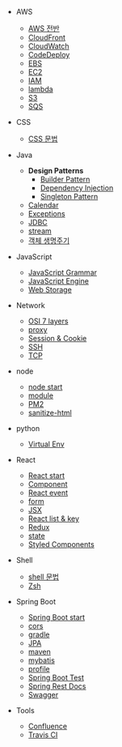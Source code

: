 * AWS
  * [AWS 전반](/aws/aws.md)
  * [CloudFront](/aws/cloudfront.md)
  * [CloudWatch](/aws/cloudwatch.md)
  * [CodeDeploy](/aws/codedeploy.md)
  * [EBS](/aws/ebs.md)
  * [EC2](/aws/ec2.md)
  * [IAM](/aws/iam.md)
  * [lambda](/aws/lambda.md)
  * [S3](/aws/s3.md)
  * [SQS](/aws/sqs.md)

* CSS
  * [CSS 문법](/css/css-grammar.md)

* Java
  * **Design Patterns**
      * [Builder Pattern](/java/design-pattern/builder-pattern.md)
      * [Dependency Injection](/java/design-pattern/dependency-injection.md)
      * [Singleton Pattern](/java/design-pattern/singleton-pattern)
  * [Calendar](/java/calendar.md)
  * [Exceptions](/java/exceptions.md)
  * [JDBC](/java/jdbc.md)
  * [stream](/java/stream.md)
  * [객체 생명주기](/java/life-cycle-of-objects.md)

* JavaScript
  * [JavaScript Grammar](/javascript/grammar.md)
  * [JavaScript Engine](/javascript/js-engine.md)
  * [Web Storage](/javascript/web-storage.md)

* Network
  * [OSI 7 layers](/network/osi-7-layer.md)
  * [proxy](/network/proxy.md)
  * [Session & Cookie](/network/session-cookie.md)
  * [SSH](/network/ssh.md)
  * [TCP](/network/tcp.md)

* node
  * [node start](/node/node-start.md)
  * [module](/node/node-module.md)
  * [PM2](/node/pm2.md)
  * [sanitize-html](/node/sanitize-html.md)

* python
  * [Virtual Env](/python/virtualenv.md)

* React
  * [React start](/react/react-start.md)
  * [Component](/react/component.md)
  * [React event](/react/event.md)
  * [form](/react/form.md)
  * [JSX](/react/jsx.md)
  * [React list & key](/react/list-and-key.md)
  * [Redux](/react/redux.md)
  * [state](/react/state.md)
  * [Styled Components](/react/styled-components.md)

* Shell
  * [shell 문법](/shell/shell-grammar.md)
  * [Zsh](/shell/zsh.md)

* Spring Boot
  * [Spring Boot start](/spring-boot/spring-boot-start.md)
  * [cors](/spring-boot/cors.md)
  * [gradle](/spring-boot/gradle.md)
  * [JPA](/spring-boot/jpa.md)
  * [maven](/spring-boot/maven.md)
  * [mybatis](/spring-boot/mybatis.md)
  * [profile](/spring-boot/profile.md)
  * [Spring Boot Test](/spring-boot/spring-boot-test.md)
  * [Spring Rest Docs](/spring-boot/spring-rest-docs.md)
  * [Swagger](/spring-boot/swagger.md)

* Tools
  * [Confluence](/tools/confluence.md)
  * [Travis CI](/tools/travis-ci.md)